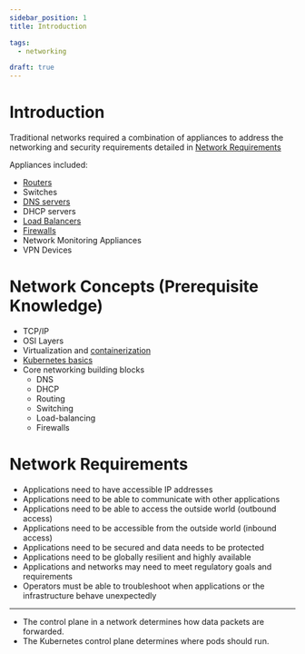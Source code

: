 ```yaml
---
sidebar_position: 1
title: Introduction

tags:
  - networking

draft: true
---
```


# Introduction

Traditional networks required a combination of appliances to address the networking and security requirements detailed in [Network Requirements](#network-requirements)

Appliances included:
- [Routers](./routing.md)
- Switches
- [DNS servers](./DNS.md)
- DHCP servers
- [Load Balancers](./services.md)
- [Firewalls](./networkPolicies.md)
- Network Monitoring Appliances
- VPN Devices

# Network Concepts (Prerequisite Knowledge)
- TCP/IP
- OSI Layers
- Virtualization and [containerization](docs/section-2/cloud-native-overview/containerization.md)
- [Kubernetes basics](docs/section-2/cloud-native-overview/kubernetes-overview.md)
- Core networking building blocks
    - DNS
    - DHCP
    - Routing
    - Switching
    - Load-balancing
    - Firewalls

# Network Requirements
- Applications need to have accessible IP addresses
- Applications need to be able to communicate with other applications
- Applications need to be able to access the outside world (outbound access)
- Applications need to be accessible from the outside world (inbound access)
- Applications need to be secured and data needs to be protected
- Applications need to be globally resilient and highly available
- Applications and networks may need to meet regulatory goals and requirements
- Operators must be able to troubleshoot when applications or the infrastructure behave unexpectedly

---

- The control plane in a network determines how data packets are forwarded.
- The Kubernetes control plane determines where pods should run.